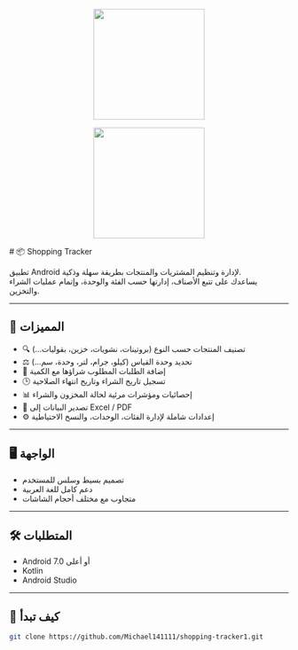 <p align="center">
  <img src="https://raw.githubusercontent.com/Michael141111/shopping-tracker1/main/A_digital_vector_graphic_displays_a_logo_for_an_ap.png" width="200"/>
</p>
<p align="center">
  <img src="رابط_الصورة_اللي_نسخته" width="200"/>
</p>
# 📦 Shopping Tracker

تطبيق Android لإدارة وتنظيم المشتريات والمنتجات بطريقة سهلة وذكية.  
يساعدك على تتبع الأصناف، إدارتها حسب الفئة والوحدة، وإتمام عمليات الشراء والتخزين.

---

## 🧩 المميزات

- 🔍 تصنيف المنتجات حسب النوع (بروتينات، نشويات، خزين، بقوليات...)
- ⚖️ تحديد وحدة القياس (كيلو، جرام، لتر، وحدة، سم...)
- 🛒 إضافة الطلبات المطلوب شراؤها مع الكمية
- 🕒 تسجيل تاريخ الشراء وتاريخ انتهاء الصلاحية
- 📊 إحصائيات ومؤشرات مرئية لحالة المخزون والشراء
- 📁 تصدير البيانات إلى Excel / PDF
- ⚙️ إعدادات شاملة لإدارة الفئات، الوحدات، والنسخ الاحتياطية

---

## 🖥️ الواجهة

- تصميم بسيط وسلس للمستخدم
- دعم كامل للغة العربية
- متجاوب مع مختلف أحجام الشاشات

---

## 🛠️ المتطلبات

- Android 7.0 أو أعلى
- Kotlin
- Android Studio

---

## 🚀 كيف تبدأ

```bash
git clone https://github.com/Michael141111/shopping-tracker1.git
